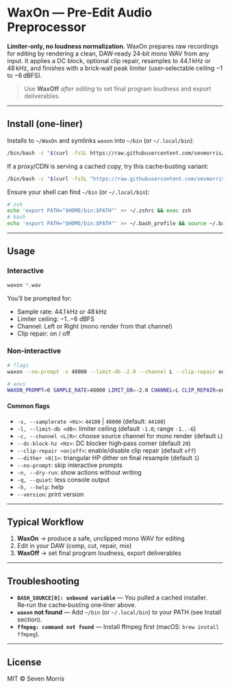 # WaxOn — Pre‑Edit Audio Preprocessor

**Limiter‑only, no loudness normalization.** WaxOn prepares raw recordings for editing by rendering a clean, DAW‑ready 24‑bit mono WAV from any input. It applies a DC block, optional clip repair, resamples to 44.1 kHz or 48 kHz, and finishes with a brick‑wall peak limiter (user‑selectable ceiling −1 to −6 dBFS).

> Use **WaxOff** *after editing* to set final program loudness and export deliverables.

---

## Install (one‑liner)

Installs to `~/WaxOn` and symlinks `waxon` into `~/bin` (or `~/.local/bin`):

```sh
/bin/bash -c "$(curl -fsSL https://raw.githubusercontent.com/sevmorris/WaxOn/main/install.sh)"
```

If a proxy/CDN is serving a cached copy, try this cache‑busting variant:

```sh
/bin/bash -c "$(curl -fsSL "https://raw.githubusercontent.com/sevmorris/WaxOn/main/install.sh?nocache=$(date +%s)")"
```

Ensure your shell can find `~/bin` (or `~/.local/bin`):
```sh
# zsh
echo 'export PATH="$HOME/bin:$PATH"' >> ~/.zshrc && exec zsh
# bash
echo 'export PATH="$HOME/bin:$PATH"' >> ~/.bash_profile && source ~/.bash_profile
```

---

## Usage

### Interactive

```sh
waxon *.wav
```
You’ll be prompted for:
- Sample rate: 44.1 kHz or 48 kHz
- Limiter ceiling: −1..−6 dBFS
- Channel: Left or Right (mono render from that channel)
- Clip repair: on / off

### Non‑interactive

```sh
# flags
waxon --no-prompt -s 48000 --limit-db -2.0 --channel L --clip-repair on *.mp3

# envs
WAXON_PROMPT=0 SAMPLE_RATE=48000 LIMIT_DB=-2.0 CHANNEL=L CLIP_REPAIR=on waxon *.mp3
```

#### Common flags
- `-s, --samplerate <Hz>`: `44100` | `48000` (default: `44100`)
- `-l, --limit-db <dB>`: limiter ceiling (default `-1.0`; range `-1..-6`)
- `-c, --channel <L|R>`: choose source channel for mono render (default `L`)
- `--dc-block-hz <Hz>`: DC blocker high‑pass corner (default `20`)
- `--clip-repair <on|off>`: enable/disable clip repair (default `off`)
- `--dither <0|1>`: triangular HP dither on final resample (default `1`)
- `--no-prompt`: skip interactive prompts
- `-n, --dry-run`: show actions without writing
- `-q, --quiet`: less console output
- `-h, --help`: help
- `--version`: print version

---

## Typical Workflow

1. **WaxOn** → produce a safe, unclipped mono WAV for editing  
2. Edit in your DAW (comp, cut, repair, mix)  
3. **WaxOff** → set final program loudness, export deliverables

---

## Troubleshooting

- **`BASH_SOURCE[0]: unbound variable`** — You pulled a cached installer. Re‑run the cache‑busting one‑liner above.
- **`waxon` not found** — Add `~/bin` (or `~/.local/bin`) to your PATH (see Install section).
- **`ffmpeg: command not found`** — Install ffmpeg first (macOS: `brew install ffmpeg`).

---

## License

MIT © Seven Morris
